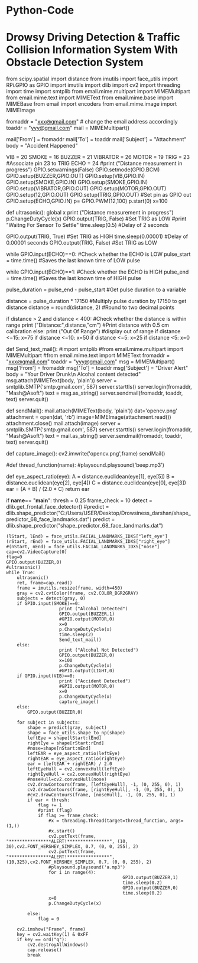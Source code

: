 # Python-Code
# Drowsy Driving Detection &amp; Traffic Collision Information System With Obstacle Detection System

from scipy.spatial import distance
from imutils import face_utils
import RPi.GPIO as GPIO
import imutils
import dlib
import cv2
import threading
import time
import smtplib
from email.mime.multipart import MIMEMultipart
from email.mime.text import MIMEText
from email.mime.base import MIMEBase
from email import encoders
from email.mime.image import MIMEImage

fromaddr = "xxx@gmail.com"    # change the email address accordingly
toaddr = "yyy@gmail.com"
mail = MIMEMultipart()
 
mail['From'] = fromaddr
mail['To'] = toaddr
mail['Subject'] = "Attachment"
body = "Accident Happened"

VIB = 20
SMOKE = 16
BUZZER = 21
VIBRATOR = 26
MOTOR = 19
TRIG = 23                                  #Associate pin 23 to TRIG
ECHO = 24
#print ("Distance measurement in progress")
GPIO.setwarnings(False)
GPIO.setmode(GPIO.BCM)
GPIO.setup(BUZZER,GPIO.OUT)
GPIO.setup(VIB,GPIO.IN)
GPIO.setup(SMOKE,GPIO.IN)
GPIO.setup(SMOKE,GPIO.IN)
GPIO.setup(VIBRATOR,GPIO.OUT)
GPIO.setup(MOTOR,GPIO.OUT)
GPIO.setup(12,GPIO.OUT)
GPIO.setup(TRIG,GPIO.OUT)                  #Set pin as GPIO out
GPIO.setup(ECHO,GPIO.IN) 
p= GPIO.PWM(12,100)
p.start(0)
x=100

def ultrasonic():
  global x
  print ("Distance measurement in progress")
  p.ChangeDutyCycle(x)
  GPIO.output(TRIG, False)                 #Set TRIG as LOW
  #print "Waitng For Sensor To Settle"
  time.sleep(0.5)                            #Delay of 2 seconds

  GPIO.output(TRIG, True)                  #Set TRIG as HIGH
  time.sleep(0.00001)                      #Delay of 0.00001 seconds
  GPIO.output(TRIG, False)                 #Set TRIG as LOW

  while GPIO.input(ECHO)==0:               #Check whether the ECHO is LOW
    pulse_start = time.time()              #Saves the last known time of LOW pulse

  while GPIO.input(ECHO)==1:               #Check whether the ECHO is HIGH
    pulse_end = time.time()                #Saves the last known time of HIGH pulse 

  pulse_duration = pulse_end - pulse_start #Get pulse duration to a variable

  distance = pulse_duration * 17150        #Multiply pulse duration by 17150 to get distance
  distance = round(distance, 2)            #Round to two decimal points

  if distance > 2 and distance < 400:      #Check whether the distance is within range
    print ("Distance:",distance,"cm")  #Print distance with 0.5 cm calibration
  else:
    print ("Out Of Range")                   #display out of range
  if distance <=15:
         x=75
  if distance <=10:
         x=50
  if distance <=5:
         x=25
  if distance <5:
         x=0	

def Send_text_mail():
        #import smtplib
        #from email.mime.multipart import MIMEMultipart
        #from email.mime.text import MIMEText
	fromaddr = "xxx@gmail.com"
	toaddr = "yyy@gmail.com"
	msg = MIMEMultipart()
	msg['From'] = fromaddr
	msg['To'] = toaddr
	msg['Subject'] = "Driver Alert"
	body = "Your Driver Drunk\n Alcohal content detected"
	msg.attach(MIMEText(body, 'plain'))
	server = smtplib.SMTP('smtp.gmail.com', 587)
	server.starttls()
	server.login(fromaddr, "Mash@Asoft")
	text = msg.as_string()
	server.sendmail(fromaddr, toaddr, text)
	server.quit()

def sendMail():
    mail.attach(MIMEText(body, 'plain'))
    dat='opencv.png'
    attachment = open(dat, 'rb')
    image=MIMEImage(attachment.read())
    attachment.close()
    mail.attach(image)
    server = smtplib.SMTP('smtp.gmail.com', 587)
    server.starttls()
    server.login(fromaddr, "Mash@Asoft")
    text = mail.as_string()
    server.sendmail(fromaddr, toaddr, text)
    server.quit()

def capture_image():
    cv2.imwrite('opencv.png',frame)
    sendMail()


#def thread_function(name):
	#playsound.playsound('beep.mp3')
	


def eye_aspect_ratio(eye):
    A = distance.euclidean(eye[1], eye[5])
    B = distance.euclidean(eye[2], eye[4])
    C = distance.euclidean(eye[0], eye[3])
    ear = (A + B) / (2.0 * C)
    return ear


if __name__== "__main__":
	thresh = 0.25
	frame_check = 10
	detect = dlib.get_frontal_face_detector()
	#predict = dlib.shape_predictor("C:/Users/USER/Desktop/Drowsiness_darshan/shape_predictor_68_face_landmarks.dat")
	predict = dlib.shape_predictor("shape_predictor_68_face_landmarks.dat")

	(lStart, lEnd) = face_utils.FACIAL_LANDMARKS_IDXS["left_eye"]
	(rStart, rEnd) = face_utils.FACIAL_LANDMARKS_IDXS["right_eye"]
	#(nStart, nEnd) = face_utils.FACIAL_LANDMARKS_IDXS["nose"]
	cap=cv2.VideoCapture(0)
	flag=0
	GPIO.output(BUZZER,0)
	#ultrasonic()
	while True:
		ultrasonic()
		ret, frame=cap.read()
		frame = imutils.resize(frame, width=450)
		gray = cv2.cvtColor(frame, cv2.COLOR_BGR2GRAY)
		subjects = detect(gray, 0)
		if GPIO.input(SMOKE)==0:
                        print ("Alcohal Detected")
                        GPIO.output(BUZZER,1)
                        #GPIO.output(MOTOR,0)
                        x=0
                        p.ChangeDutyCycle(x)
                        time.sleep(2)
                        Send_text_mail()
		else:
                        print ("Alcohal Not Detected")
                        GPIO.output(BUZZER,0)
                        x=100
                        p.ChangeDutyCycle(x)
                        #GPIO.output(LIGHT,0)
		if GPIO.input(VIB)==0:
                        print ("Accident Detected")
                        #GPIO.output(MOTOR,0)
                        x=0
                        p.ChangeDutyCycle(x)
                        capture_image()
		else:
			GPIO.output(BUZZER,0)

		for subject in subjects:
			shape = predict(gray, subject)
			shape = face_utils.shape_to_np(shape)
			leftEye = shape[lStart:lEnd]
			rightEye = shape[rStart:rEnd]
			#nose=shape[nStart:nEnd]
			leftEAR = eye_aspect_ratio(leftEye)
			rightEAR = eye_aspect_ratio(rightEye)
			ear = (leftEAR + rightEAR) / 2.0
			leftEyeHull = cv2.convexHull(leftEye)
			rightEyeHull = cv2.convexHull(rightEye)
			#noseHull=cv2.convexHull(nose)
			cv2.drawContours(frame, [leftEyeHull], -1, (0, 255, 0), 1)
			cv2.drawContours(frame, [rightEyeHull], -1, (0, 255, 0), 1)
			#cv2.drawContours(frame, [noseHull], -1, (0, 255, 0), 1)
			if ear < thresh:
				flag += 1
				#print (flag)
				if flag >= frame_check:
					#x = threading.Thread(target=thread_function, args=(1,))
					#x.start()
					cv2.putText(frame, "****************ALERT!****************", (10, 30),cv2.FONT_HERSHEY_SIMPLEX, 0.7, (0, 0, 255), 2)
					cv2.putText(frame, "****************ALERT!****************", (10,325),cv2.FONT_HERSHEY_SIMPLEX, 0.7, (0, 0, 255), 2)
					#playsound.playsound('a.mp3')
					for i in range(4):
                                                GPIO.output(BUZZER,1)
                                                time.sleep(0.2)
                                                GPIO.output(BUZZER,0)
                                                time.sleep(0.2)
					x=0
					p.ChangeDutyCycle(x)

			else:
				flag = 0

		cv2.imshow("Frame", frame)
		key = cv2.waitKey(1) & 0xFF
		if key == ord("q"):
			cv2.destroyAllWindows()
			cap.release()
			break

